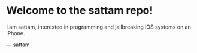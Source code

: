 # Welcome to the sattam repo!

I am sattam, interested in programming and jailbreaking iOS systems on an iPhone.

— sattam
